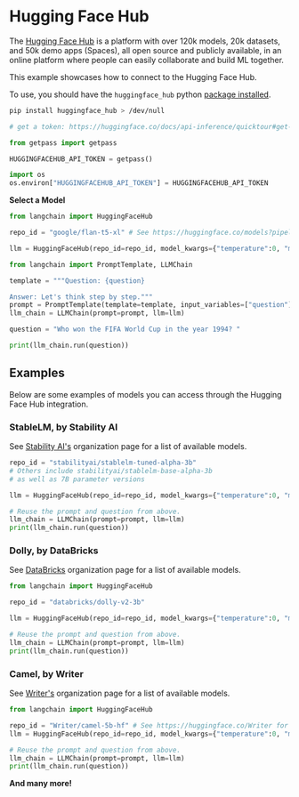 # Hugging Face Hub

The [Hugging Face Hub](https://huggingface.co/docs/hub/index) is a platform with over 120k models, 20k datasets, and 50k demo apps (Spaces), all open source and publicly available, in an online platform where people can easily collaborate and build ML together.

This example showcases how to connect to the Hugging Face Hub.

<!-- WARNING: THIS FILE WAS AUTOGENERATED! DO NOT EDIT! Instead, edit the notebook w/the location & name as this file. -->

To use, you should have the ``huggingface_hub`` python [package installed](https://huggingface.co/docs/huggingface_hub/installation).


```bash
pip install huggingface_hub > /dev/null
```


```python
# get a token: https://huggingface.co/docs/api-inference/quicktour#get-your-api-token

from getpass import getpass

HUGGINGFACEHUB_API_TOKEN = getpass()
```


```python
import os
os.environ["HUGGINGFACEHUB_API_TOKEN"] = HUGGINGFACEHUB_API_TOKEN
```

**Select a Model**


```python
from langchain import HuggingFaceHub

repo_id = "google/flan-t5-xl" # See https://huggingface.co/models?pipeline_tag=text-generation&sort=downloads for some other options

llm = HuggingFaceHub(repo_id=repo_id, model_kwargs={"temperature":0, "max_length":64})
```


```python
from langchain import PromptTemplate, LLMChain

template = """Question: {question}

Answer: Let's think step by step."""
prompt = PromptTemplate(template=template, input_variables=["question"])
llm_chain = LLMChain(prompt=prompt, llm=llm)

question = "Who won the FIFA World Cup in the year 1994? "

print(llm_chain.run(question))
```

## Examples

Below are some examples of models you can access through the Hugging Face Hub integration.

### StableLM, by Stability AI

See [Stability AI's](https://huggingface.co/stabilityai) organization page for a list of available models.


```python
repo_id = "stabilityai/stablelm-tuned-alpha-3b"
# Others include stabilityai/stablelm-base-alpha-3b
# as well as 7B parameter versions
```


```python
llm = HuggingFaceHub(repo_id=repo_id, model_kwargs={"temperature":0, "max_length":64})
```


```python
# Reuse the prompt and question from above.
llm_chain = LLMChain(prompt=prompt, llm=llm)
print(llm_chain.run(question))
```

### Dolly, by DataBricks

See [DataBricks](https://huggingface.co/databricks) organization page for a list of available models.


```python
from langchain import HuggingFaceHub

repo_id = "databricks/dolly-v2-3b"

llm = HuggingFaceHub(repo_id=repo_id, model_kwargs={"temperature":0, "max_length":64})
```


```python
# Reuse the prompt and question from above.
llm_chain = LLMChain(prompt=prompt, llm=llm)
print(llm_chain.run(question))
```

### Camel, by Writer

See [Writer's](https://huggingface.co/Writer) organization page for a list of available models.


```python
from langchain import HuggingFaceHub

repo_id = "Writer/camel-5b-hf" # See https://huggingface.co/Writer for other options
llm = HuggingFaceHub(repo_id=repo_id, model_kwargs={"temperature":0, "max_length":64})
```


```python
# Reuse the prompt and question from above.
llm_chain = LLMChain(prompt=prompt, llm=llm)
print(llm_chain.run(question))
```

**And many more!**
